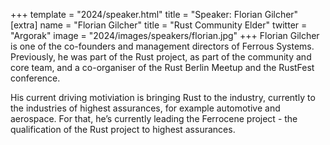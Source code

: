 +++
template = "2024/speaker.html"
title = "Speaker: Florian Gilcher"
[extra]
  name = "Florian Gilcher"
  title = "Rust Community Elder"
  twitter = "Argorak"
  image = "2024/images/speakers/florian.jpg"
+++
Florian Gilcher is one of the co-founders and management directors of Ferrous Systems. Previously, he was part of the Rust project, as part of the community and core team, and a co-organiser of the Rust Berlin Meetup and the RustFest conference.

His current driving motiviation is bringing Rust to the industry, currently to the industries of highest assurances, for example automotive and aerospace. For that, he’s currently leading the Ferrocene project - the qualification of the Rust project to highest assurances.
